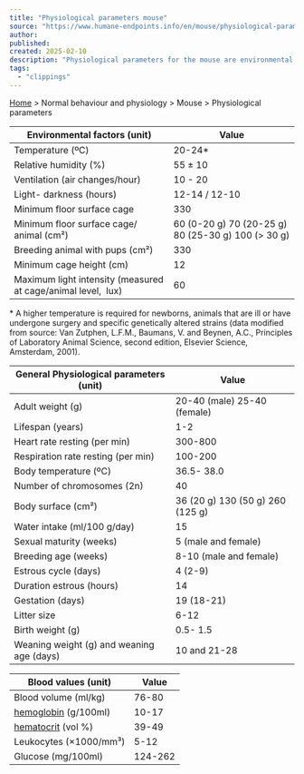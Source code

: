 ```yaml
---
title: "Physiological parameters mouse"
source: "https://www.humane-endpoints.info/en/mouse/physiological-parameters"
author:
published:
created: 2025-02-10
description: "Physiological parameters for the mouse are environmental factors, general physiological factors and blood values."
tags:
  - "clippings"
---
```

[Home](https://www.humane-endpoints.info/en) \> Normal behaviour and physiology \> Mouse \> Physiological parameters

| Environmental factors (unit) | Value |
| --- | --- |
| Temperature (ºC) | 20-24\* |
| Relative humidity (%) | 55 ± 10 |
| Ventilation (air changes/hour) | 10 - 20 |
| Light- darkness (hours) | 12-14 / 12-10 |
| Minimum floor surface cage | 330 |
| Minimum floor surface cage/ animal (cm²) | 60 (0-20 g)  70 (20-25 g)  80 (25-30 g)  100 (> 30 g) |
| Breeding animal with pups (cm²) | 330 |
| Minimum cage height (cm) | 12 |
| Maximum light intensity (measured at cage/animal level,  lux) | 60 |

\* A higher temperature is required for newborns, animals that are ill or have undergone surgery and specific genetically altered strains (data modified from source: Van Zutphen, L.F.M., Baumans, V. and Beynen, A.C., Principles of Laboratory Animal Science, second edition, Elsevier Science, Amsterdam, 2001).

| General Physiological parameters (unit) | Value |
| --- | --- |
| Adult weight (g) | 20-40 (male)  25-40 (female) |
| Lifespan (years) | 1-2 |
| Heart rate resting (per min) | 300-800 |
| Respiration rate resting (per min) | 100-200 |
| Body temperature (ºC) | 36.5- 38.0 |
| Number of chromosomes (2n) | 40 |
| Body surface (cm²) | 36 (20 g)  130 (50 g)  260 (125 g) |
| Water intake (ml/100 g/day) | 15 |
| Sexual maturity (weeks) | 5 (male and female) |
| Breeding age (weeks) | 8-10 (male and female) |
| Estrous cycle (days) | 4 (2-9) |
| Duration estrous (hours) | 14 |
| Gestation (days) | 19 (18-21) |
| Litter size | 6-12 |
| Birth weight (g) | 0.5- 1.5 |
| Weaning weight (g) and weaning age (days) | 10 and 21-28 |

| Blood values (unit) | Value |
| --- | --- |
| Blood volume (ml/kg) | 76-80 |
| [hemoglobin](https://www.humane-endpoints.info/en/glossary-detail-page/hemoglobin) (g/100ml) | 10-17 |
| [hematocrit](https://www.humane-endpoints.info/en/glossary-detail-page/hematocrit) (vol %) | 39-49 |
| Leukocytes (×1000/mm³) | 5-12 |
| Glucose (mg/100ml) | 124-262 |